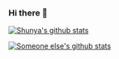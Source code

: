 ### Hi there 👋

[![Shunya's github stats](https://github-readme-stats.vercel.app/api?username=ShunyaWatanabe)](https://github-readme-stats.vercel.app/api?username=ShunyaWatanabe)

[![Someone else's github stats](https://github-readme-stats.vercel.app/api?username=bradtraversy)](https://github-readme-stats.vercel.app/api?username=bradtraversy)

<!--
**ShunyaWatanabe/ShunyaWatanabe** is a ✨ _special_ ✨ repository because its `README.md` (this file) appears on your GitHub profile.

Here are some ideas to get you started:

- 🔭 I’m currently working on ...
- 🌱 I’m currently learning ...
- 👯 I’m looking to collaborate on ...
- 🤔 I’m looking for help with ...
- 💬 Ask me about ...
- 📫 How to reach me: ...
- 😄 Pronouns: ...
- ⚡ Fun fact: ...
-->
